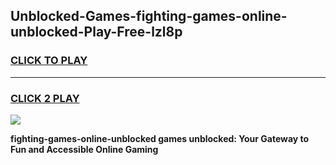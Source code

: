 
## Unblocked-Games-fighting-games-online-unblocked-Play-Free-lzl8p
<h3>
<a href="https://premium76.site?title=fighting-games-online-unblocked&ref=10A">CLICK TO PLAY</a></h3>
<hr>

<h3>
<a href="https://premium76.site?title=fighting-games-online-unblocked&ref=10A">CLICK 2 PLAY</a>
  
</h3>

<a href="https://premium76.site?title=fighting-games-online-unblocked&ref=10A"><img src="https://clearcache.store/games.png"></a>


**fighting-games-online-unblocked games unblocked: Your Gateway to Fun and Accessible Online Gaming**
